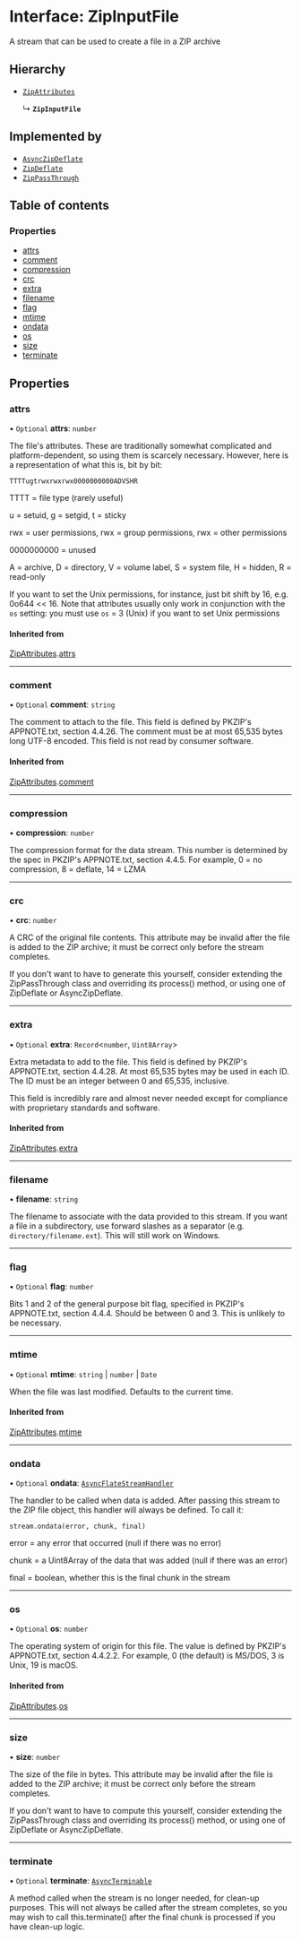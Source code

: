 # Interface: ZipInputFile

A stream that can be used to create a file in a ZIP archive

## Hierarchy

- [`ZipAttributes`](ZipAttributes.md)

  ↳ **`ZipInputFile`**

## Implemented by

- [`AsyncZipDeflate`](../classes/AsyncZipDeflate.md)
- [`ZipDeflate`](../classes/ZipDeflate.md)
- [`ZipPassThrough`](../classes/ZipPassThrough.md)

## Table of contents

### Properties

- [attrs](ZipInputFile.md#attrs)
- [comment](ZipInputFile.md#comment)
- [compression](ZipInputFile.md#compression)
- [crc](ZipInputFile.md#crc)
- [extra](ZipInputFile.md#extra)
- [filename](ZipInputFile.md#filename)
- [flag](ZipInputFile.md#flag)
- [mtime](ZipInputFile.md#mtime)
- [ondata](ZipInputFile.md#ondata)
- [os](ZipInputFile.md#os)
- [size](ZipInputFile.md#size)
- [terminate](ZipInputFile.md#terminate)

## Properties

### attrs

• `Optional` **attrs**: `number`

The file's attributes. These are traditionally somewhat complicated
and platform-dependent, so using them is scarcely necessary. However,
here is a representation of what this is, bit by bit:

`TTTTugtrwxrwxrwx0000000000ADVSHR`

TTTT = file type (rarely useful)

u = setuid, g = setgid, t = sticky

rwx = user permissions, rwx = group permissions, rwx = other permissions

0000000000 = unused

A = archive, D = directory, V = volume label, S = system file, H = hidden, R = read-only

If you want to set the Unix permissions, for instance, just bit shift by 16, e.g. 0o644 << 16.
Note that attributes usually only work in conjunction with the `os` setting: you must use
`os` = 3 (Unix) if you want to set Unix permissions

#### Inherited from

[ZipAttributes](ZipAttributes.md).[attrs](ZipAttributes.md#attrs)

___

### comment

• `Optional` **comment**: `string`

The comment to attach to the file. This field is defined by PKZIP's APPNOTE.txt,
section 4.4.26. The comment must be at most 65,535 bytes long UTF-8 encoded. This
field is not read by consumer software.

#### Inherited from

[ZipAttributes](ZipAttributes.md).[comment](ZipAttributes.md#comment)

___

### compression

• **compression**: `number`

The compression format for the data stream. This number is determined by
the spec in PKZIP's APPNOTE.txt, section 4.4.5. For example, 0 = no
compression, 8 = deflate, 14 = LZMA

___

### crc

• **crc**: `number`

A CRC of the original file contents. This attribute may be invalid after
the file is added to the ZIP archive; it must be correct only before the
stream completes.

If you don't want to have to generate this yourself, consider extending the
ZipPassThrough class and overriding its process() method, or using one of
ZipDeflate or AsyncZipDeflate.

___

### extra

• `Optional` **extra**: `Record`<`number`, `Uint8Array`\>

Extra metadata to add to the file. This field is defined by PKZIP's APPNOTE.txt,
section 4.4.28. At most 65,535 bytes may be used in each ID. The ID must be an
integer between 0 and 65,535, inclusive.

This field is incredibly rare and almost never needed except for compliance with
proprietary standards and software.

#### Inherited from

[ZipAttributes](ZipAttributes.md).[extra](ZipAttributes.md#extra)

___

### filename

• **filename**: `string`

The filename to associate with the data provided to this stream. If you
want a file in a subdirectory, use forward slashes as a separator (e.g.
`directory/filename.ext`). This will still work on Windows.

___

### flag

• `Optional` **flag**: `number`

Bits 1 and 2 of the general purpose bit flag, specified in PKZIP's
APPNOTE.txt, section 4.4.4. Should be between 0 and 3. This is unlikely
to be necessary.

___

### mtime

• `Optional` **mtime**: `string` \| `number` \| `Date`

When the file was last modified. Defaults to the current time.

#### Inherited from

[ZipAttributes](ZipAttributes.md).[mtime](ZipAttributes.md#mtime)

___

### ondata

• `Optional` **ondata**: [`AsyncFlateStreamHandler`](../README.md#asyncflatestreamhandler)

The handler to be called when data is added. After passing this stream to
the ZIP file object, this handler will always be defined. To call it:

`stream.ondata(error, chunk, final)`

error = any error that occurred (null if there was no error)

chunk = a Uint8Array of the data that was added (null if there was an
error)

final = boolean, whether this is the final chunk in the stream

___

### os

• `Optional` **os**: `number`

The operating system of origin for this file. The value is defined
by PKZIP's APPNOTE.txt, section 4.4.2.2. For example, 0 (the default)
is MS/DOS, 3 is Unix, 19 is macOS.

#### Inherited from

[ZipAttributes](ZipAttributes.md).[os](ZipAttributes.md#os)

___

### size

• **size**: `number`

The size of the file in bytes. This attribute may be invalid after
the file is added to the ZIP archive; it must be correct only before the
stream completes.

If you don't want to have to compute this yourself, consider extending the
ZipPassThrough class and overriding its process() method, or using one of
ZipDeflate or AsyncZipDeflate.

___

### terminate

• `Optional` **terminate**: [`AsyncTerminable`](AsyncTerminable.md)

A method called when the stream is no longer needed, for clean-up
purposes. This will not always be called after the stream completes,
so you may wish to call this.terminate() after the final chunk is
processed if you have clean-up logic.
